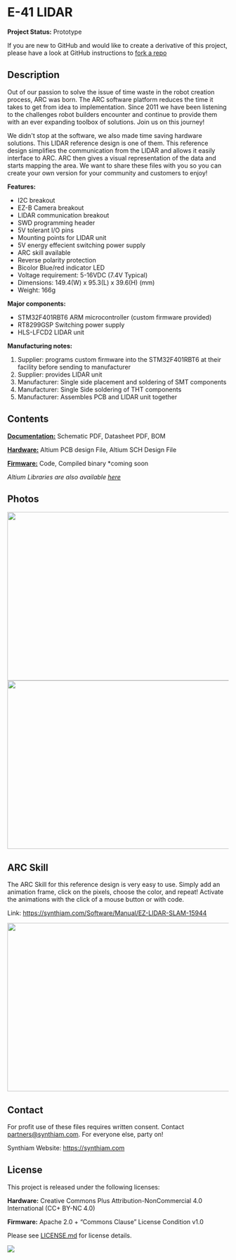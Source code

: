 # E-41 LIDAR

**Project Status:** Prototype

If you are new to GitHub and would like to create a derivative of this project, please have a look at GitHub instructions to [fork a repo](https://help.github.com/en/articles/fork-a-repo)

## Description

Out of our passion to solve the issue of time waste in the robot creation process, ARC was born. The ARC software platform reduces the time it takes to get from idea to implementation. Since 2011 we have been listening to the challenges robot builders encounter and continue to provide them with an ever expanding toolbox of solutions. Join us on this journey!

We didn't stop at the software, we also made time saving hardware solutions. This LIDAR reference design is one of them. This reference design simplifies the communication from the LIDAR and allows it easily interface to ARC. ARC then gives a visual representation of the data and starts mapping the area. We want to share these files with you so you can create your own version for your community and customers to enjoy!

**Features:**
- I2C breakout
- EZ-B Camera breakout
- LIDAR communication breakout
- SWD programming header
- 5V tolerant I/O pins
- Mounting points for LIDAR unit
- 5V energy effecient switching power supply
- ARC skill available
- Reverse polarity protection
- Bicolor Blue/red indicator LED
- Voltage requirement: 5-16VDC (7.4V Typical)
- Dimensions: 149.4(W) x 95.3(L) x 39.6(H) (mm)
- Weight: 166g

**Major components:** 
- STM32F401RBT6 ARM microcontroller (custom firmware provided)
- RT8299GSP Switching power supply 
- HLS-LFCD2 LIDAR unit

**Manufacturing notes:** 
1. Supplier: programs custom firmware into the STM32F401RBT6 at their facility before sending to manufacturer
2. Supplier: provides LIDAR unit
3. Manufacturer: Single side placement and soldering of SMT components
4. Manufacturer: Single Side soldering of THT components
5. Manufacturer: Assembles PCB and LIDAR unit together

## Contents

[**Documentation:**](https://github.com/synthiam/E-41_LIDAR/tree/master/E-41%20Documentation) Schematic PDF, Datasheet PDF, BOM

[**Hardware:**](https://github.com/synthiam/E-41_LIDAR/tree/master/E-41%20Hardware) Altium PCB design File, Altium SCH Design File

[**Firmware:**](https://github.com/synthiam/E-41_LIDAR/tree/master/E-41%20Firmware) Code, Compiled binary *coming soon

*Altium Libraries are also available <a href="https://github.com/synthiam/Synthiam_Altium_Librairies">here</a>*

## Photos

<p align="left">
<img src="https://live.staticflickr.com/65535/40778036183_b00cbc3a88_k.jpg" width="683" height="383">
<img src="https://live.staticflickr.com/65535/32801179637_d0344c3f3b_k.jpg" width="683" height="383"></p>

## ARC Skill

The ARC Skill for this reference design is very easy to use. Simply add an animation frame, click on the pixels, choose the color, and repeat! Activate the animations with the click of a mouse button or with code. 

Link: https://synthiam.com/Software/Manual/EZ-LIDAR-SLAM-15944

<a href="https://synthiam.com/Software/Manual/EZ-LIDAR-SLAM-15944"><img src="E-41 Control.gif" width="683" height="383"></a>

## Contact

For profit use of these files requires written consent. Contact partners@synthiam.com. For everyone else, party on!

Synthiam Website: https://synthiam.com

## License

This project is released under the following licenses:

**Hardware:** Creative Commons Plus Attribution-NonCommercial 4.0 International (CC+ BY-NC 4.0)

**Firmware:** Apache 2.0 + “Commons Clause” License Condition v1.0

Please see [LICENSE.md](https://github.com/synthiam/E-41_LIDAR/blob/master/LICENSE.md) for license details.

<a href="https://synthiam.com"><img src="https://live.staticflickr.com/65535/47791527651_358dffb302_m.jpg"></a>
